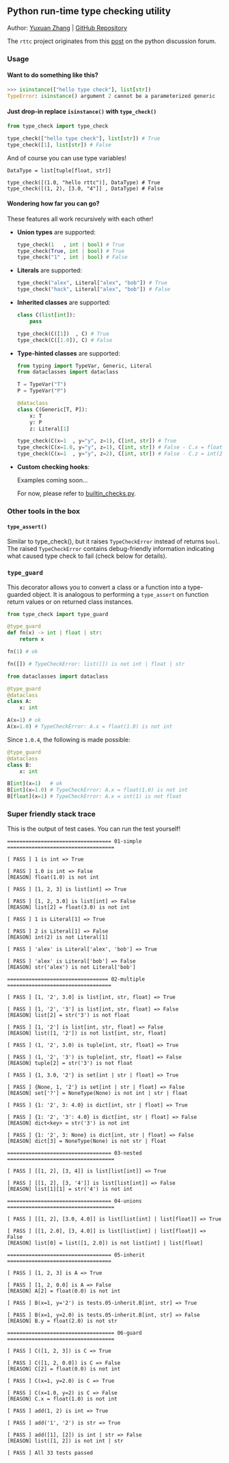 ## Python run-time type checking utility

Author: [Yuxuan Zhang](mailto:python@z-yx.cc) | [GitHub Repository](https://github.com/zhangyx1998/rttc)

The `rttc` project originates from this [post](https://discuss.python.org/t/runtime-type-checking-using-parameterized-types/70173) on the python discussion forum.

### Usage

#### Want to do something like this?

```python
>>> isinstance(["hello type check"], list[str])
TypeError: isinstance() argument 2 cannot be a parameterized generic
```

#### Just drop-in replace `isinstance()` with `type_check()`

```python
from type_check import type_check

type_check(["hello type check"], list[str]) # True
type_check([1], list[str]) # False
```

And of course you can use type variables!

```
DataType = list[tuple[float, str]]

type_check([(1.0, "hello rttc")], DataType) # True
type_check([(1, 2), [3.0, "4"]] , DataType) # False
```

#### Wondering how far you can go?

These features all work recursively with each other!

- **Union types** are supported:

    ```python
    type_check(1   , int | bool) # True
    type_check(True, int | bool) # True
    type_check("1" , int | bool) # False
    ```

- **Literals** are supported:

    ```python
    type_check("alex", Literal["alex", "bob"]) # True
    type_check("hack", Literal["alex", "bob"]) # False
    ```

- **Inherited classes** are supported:

    ```python
    class C(list[int]):
        pass

    type_check(C([1])  , C) # True
    type_check(C([1.0]), C) # False
    ```

- **Type-hinted classes** are supported:

    ```python
    from typing import TypeVar, Generic, Literal
    from dataclasses import dataclass

    T = TypeVar("T")
    P = TypeVar("P")

    @dataclass
    class C(Generic[T, P]):
        x: T
        y: P
        z: Literal[1]

    type_check(C(x=1  , y="y", z=1), C[int, str]) # True
    type_check(C(x=1.0, y="y", z=1), C[int, str]) # False - C.x = float(1.0) is not int
    type_check(C(x=1  , y="y", z=2), C[int, str]) # False - C.z = int(2) is not Literal[1]
    ```


- **Custom checking hooks**:

    Examples coming soon...

    For now, please refer to [builtin_checks.py](type_check/builtin_checks.py).

### Other tools in the box

#### `type_assert()`

Similar to type_check(), but it raises `TypeCheckError` instead of returns `bool`.
The raised `TypeCheckError` contains debug-friendly information indicating what caused type check to fail (check below for details).

### `type_guard`

This decorator allows you to convert a class or a function into a type-guarded object.
It is analogous to performing a `type_assert` on function return values or on returned class instances.

```python
from type_check import type_guard

@type_guard
def fn(x) -> int | float | str:
    return x

fn(1) # ok

fn([]) # TypeCheckError: list([]) is not int | float | str

from dataclasses import dataclass

@type_guard
@dataclass
class A:
    x: int

A(x=1) # ok
A(x=1.0) # TypeCheckError: A.x = float(1.0) is not int
```

Since `1.0.4`, the following is made possible:

```python
@type_guard
@dataclass
class B:
    x: int

B[int](x=1)   # ok
B[int](x=1.0) # TypeCheckError: A.x = float(1.0) is not int
B[float](x=1) # TypeCheckError: A.x = int(1) is not float
```

### Super friendly stack trace

This is the output of test cases. You can run the test yourself!

```
================================== 01-simple ===================================
       
[ PASS ] 1 is int => True
       
[ PASS ] 1.0 is int => False
[REASON] float(1.0) is not int
       
[ PASS ] [1, 2, 3] is list[int] => True
       
[ PASS ] [1, 2, 3.0] is list[int] => False
[REASON] list[2] = float(3.0) is not int
       
[ PASS ] 1 is Literal[1] => True
       
[ PASS ] 2 is Literal[1] => False
[REASON] int(2) is not Literal[1]
       
[ PASS ] 'alex' is Literal['alex', 'bob'] => True
       
[ PASS ] 'alex' is Literal['bob'] => False
[REASON] str('alex') is not Literal['bob']
       
================================= 02-multiple ==================================
       
[ PASS ] [1, '2', 3.0] is list[int, str, float] => True
       
[ PASS ] [1, '2', '3'] is list[int, str, float] => False
[REASON] list[2] = str('3') is not float
       
[ PASS ] [1, '2'] is list[int, str, float] => False
[REASON] list([1, '2']) is not list[int, str, float]
       
[ PASS ] (1, '2', 3.0) is tuple[int, str, float] => True
       
[ PASS ] (1, '2', '3') is tuple[int, str, float] => False
[REASON] tuple[2] = str('3') is not float
       
[ PASS ] {1, 3.0, '2'} is set[int | str | float] => True
       
[ PASS ] {None, 1, '2'} is set[int | str | float] => False
[REASON] set['?'] = NoneType(None) is not int | str | float
       
[ PASS ] {1: '2', 3: 4.0} is dict[int, str | float] => True
       
[ PASS ] {1: '2', '3': 4.0} is dict[int, str | float] => False
[REASON] dict<key> = str('3') is not int
       
[ PASS ] {1: '2', 3: None} is dict[int, str | float] => False
[REASON] dict[3] = NoneType(None) is not str | float
       
================================== 03-nested ===================================
       
[ PASS ] [[1, 2], [3, 4]] is list[list[int]] => True
       
[ PASS ] [[1, 2], [3, '4']] is list[list[int]] => False
[REASON] list[1][1] = str('4') is not int
       
================================== 04-unions ===================================
       
[ PASS ] [[1, 2], [3.0, 4.0]] is list[list[int] | list[float]] => True
       
[ PASS ] [[1, 2.0], [3, 4.0]] is list[list[int] | list[float]] => False
[REASON] list[0] = list([1, 2.0]) is not list[int] | list[float]
       
================================== 05-inherit ==================================
       
[ PASS ] [1, 2, 3] is A => True
       
[ PASS ] [1, 2, 0.0] is A => False
[REASON] A[2] = float(0.0) is not int
       
[ PASS ] B(x=1, y='2') is tests.05-inherit.B[int, str] => True
       
[ PASS ] B(x=1, y=2.0) is tests.05-inherit.B[int, str] => False
[REASON] B.y = float(2.0) is not str
       
=================================== 06-guard ===================================
       
[ PASS ] C([1, 2, 3]) is C => True
       
[ PASS ] C([1, 2, 0.0]) is C => False
[REASON] C[2] = float(0.0) is not int
       
[ PASS ] C(x=1, y=2.0) is C => True
       
[ PASS ] C(x=1.0, y=2) is C => False
[REASON] C.x = float(1.0) is not int
       
[ PASS ] add(1, 2) is int => True
       
[ PASS ] add('1', '2') is str => True
       
[ PASS ] add([1], [2]) is int | str => False
[REASON] list([1, 2]) is not int | str
       
[ PASS ] All 33 tests passed
```
